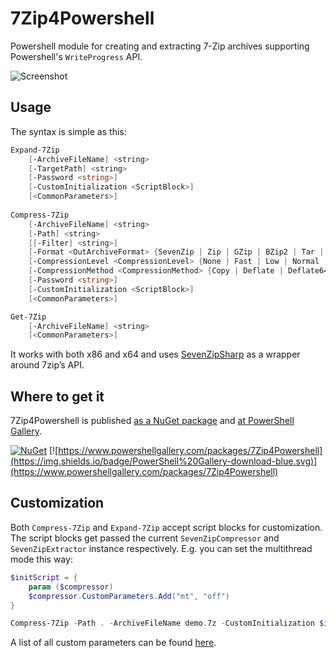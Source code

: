 # 7Zip4Powershell

Powershell module for creating and extracting 7-Zip archives supporting Powershell's `WriteProgress` API.

![Screenshot](https://raw.githubusercontent.com/thoemmi/7Zip4Powershell/master/Assets/compression.gif)

## Usage

The syntax is simple as this:

```powershell
Expand-7Zip
    [-ArchiveFileName] <string> 
    [-TargetPath] <string>  
    [-Password <string>]
    [-CustomInitialization <ScriptBlock>]
    [<CommonParameters>]
 
Compress-7Zip
    [-ArchiveFileName] <string> 
    [-Path] <string> 
    [[-Filter] <string>] 
    [-Format <OutArchiveFormat> {SevenZip | Zip | GZip | BZip2 | Tar | XZ}] 
    [-CompressionLevel <CompressionLevel> {None | Fast | Low | Normal | High | Ultra}] 
    [-CompressionMethod <CompressionMethod> {Copy | Deflate | Deflate64 | BZip2 | Lzma | Lzma2 | Ppmd | Default}]
    [-Password <string>]
    [-CustomInitialization <ScriptBlock>]
    [<CommonParameters>]

Get-7Zip
    [-ArchiveFileName] <string> 
    [<CommonParameters>]
```

It works with both x86 and x64 and uses [SevenZipSharp](https://sevenzipsharp.codeplex.com/) as a wrapper around 7zip’s API.

## Where to get it

7Zip4Powershell is published [as a NuGet package](https://nuget.org/packages/7Zip4Powershell/) and [at PowerShell Gallery](https://www.powershellgallery.com/packages/7Zip4Powershell).

[![NuGet](https://img.shields.io/nuget/v/7Zip4Powershell.svg?maxAge=2592000)](https://nuget.org/packages/7Zip4Powershell/)
[![https://www.powershellgallery.com/packages/7Zip4Powershell](https://img.shields.io/badge/PowerShell%20Gallery-download-blue.svg)](https://www.powershellgallery.com/packages/7Zip4Powershell)

## Customization

Both `Compress-7Zip` and `Expand-7Zip` accept script blocks for customization. The script blocks get passed the current
`SevenZipCompressor` and `SevenZipExtractor` instance respectively. E.g. you can set the multithread mode this way:

```powershell
$initScript = {
    param ($compressor)
    $compressor.CustomParameters.Add("mt", "off")
}

Compress-7Zip -Path . -ArchiveFileName demo.7z -CustomInitialization $initScript
```

A list of all custom parameters can be found [here](https://sevenzip.osdn.jp/chm/cmdline/switches/method.htm).
